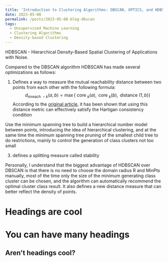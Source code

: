 ```yaml
---
title: 'Introduction to Clustering Algorithms: DBSCAN, OPTICS, and HDBSCAN'
date: 2023-05-08
permalink: /posts/2023-05-08-blog-dbscan
tags:
  - Unsupervised Machine Learning
  - Clustering Algorithms
  - Density-based Clustering
---
```


HDBSCAN - Hierarchical Density-Based Spatial Clustering of Applications with Noise.

Compared to the DBSCAN algorithm HDBSCAN has made several optimizations as follows:

1. Defines a way to measure the mutual reachability distance between two points from each other with the following formula:
$$
d_{\text {mreach }-k}(a, b)=\max \left\{\text { core }_k(a), \text { core }_k(b), \text { distance }(1, b)\right\}
$$
According to the [original article](https://ui.adsabs.harvard.edu/abs/2015arXiv150606422E/abstract), it has been shown that using this distance metric can effectively satisfy the Hartigan consistency condition

Use the minimum spanning tree to build a hierarchical number model between points, introducing the idea of hierarchical clustering, and at the same time the minimum spanning tree pruning of the smallest child tree to do restrictions, mainly to control the generation of class clusters not too small

3. defines a splitting measure called stability

Personally, I understand that the biggest advantage of HDBSCAN over DBSCAN is that there is no need to choose the domain radius R and MinPts manually, most of the time only the size of the minimum generating class cluster can be chosen, and the algorithm can automatically recommend the optimal cluster class result. It also defines a new distance measure that can better reflect the density of points.



Headings are cool
======

You can have many headings
======

Aren't headings cool?
------